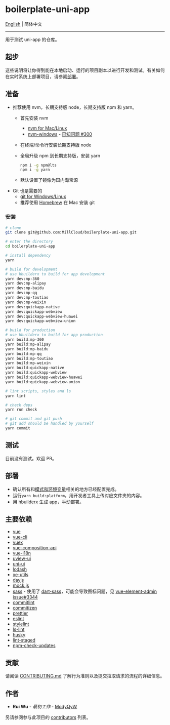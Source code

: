 # boilerplate-uni-app

[English](./README.md) | 简体中文

---

用于测试 uni-app 的仓库。

## 起步

这些说明将让你得到能在本地启动、运行的项目副本以进行开发和测试。有关如何在实时系统上部署项目，请参阅[部署](#部署)。

## 准备

- 推荐使用 nvm，长期支持版 node，长期支持版 npm 和 yarn。
  - 首先安装 nvm
    - [nvm for Mac/Linux](https://github.com/nvm-sh/nvm#readme)
    - [nvm-windows](https://github.com/coreybutler/nvm-windows#readme) - [已知问题 #300](https://github.com/coreybutler/nvm-windows/issues/300)
  - 在终端/命令行安装长期支持版 node
  - 全局升级 npm 到长期支持版，安装 yarn

    ```sh
    npm i -g npm@lts
    npm i -g yarn
    ```

  - 默认设置了镜像为国内淘宝源
- Git 也是需要的
  - [git for Windows/Linux](https://git-scm.com/downloads)
  - 推荐使用 [Homebrew](https://brew.sh/) 在 Mac 安装 git

### 安装

```sh
# clone
git clone git@github.com:MillCloud/boilerplate-uni-app.git

# enter the directory
cd boilerplate-uni-app

# install dependency
yarn

# build for development
# use hbuilderx to build for app development
yarn dev:mp-360
yarn dev:mp-alipay
yarn dev:mp-baidu
yarn dev:mp-qq
yarn dev:mp-toutiao
yarn dev:mp-weixin
yarn dev:quickapp-native
yarn dev:quickapp-webview
yarn dev:quickapp-webview-huawei
yarn dev:quickapp-webview-union

# build for production
# use hbuilderx to build for app production
yarn build:mp-360
yarn build:mp-alipay
yarn build:mp-baidu
yarn build:mp-qq
yarn build:mp-toutiao
yarn build:mp-weixin
yarn build:quickapp-native
yarn build:quickapp-webview
yarn build:quickapp-webview-huawei
yarn build:quickapp-webview-union

# lint scripts, styles and ls
yarn lint

# check deps
yarn run check

# git commit and git push
# git add should be handled by yourself
yarn commit
```

## 测试

目前没有测试。欢迎 PR。

## 部署

- 确认所有和[模式和环境变量](https://cli.vuejs.org/zh/guide/mode-and-env.html)相关的地方已经配置完成。
- 运行`yarn build:platform`，用开发者工具上传对应文件夹的内容。
- 用 hbuilderx 生成 app，手动部署。

## 主要依赖

- [vue](https://vuejs.org)
- [vue-cli](https://cli.vuejs.org/)
- [vuex](https://vuex.vuejs.org/)
- [vue-composition-api](https://composition-api.vuejs.org/)
- [vue-i18n](https://kazupon.github.io/vue-i18n/)
- [uview-ui](https://www.uviewui.com/)
- [uni-ui](https://uniapp.dcloud.io/component/README?id=uniui)
- [lodash](https://lodash.com/)
- [xe-utils](https://github.com/x-extends/xe-utils#readme)
- [dayjs](https://day.js.org)
- [mock.js](http://mockjs.com/)
- [sass](https://sass-lang.com/) - 使用了 [dart-sass](https://sass-lang.com/dart-sass)，可能会导致图标问题，见 [vue-element-admin issue#3344](https://github.com/PanJiaChen/vue-element-admin/issues/3344)
- [commitlint](https://commitlint.js.org/)
- [commitizen](http://commitizen.github.io/cz-cli/)
- [prettier](https://prettier.io/)
- [eslint](https://eslint.org/)
- [stylelint](https://stylelint.io/)
- [ls-lint](https://ls-lint.org/)
- [husky](https://github.com/typicode/husky#readme)
- [lint-staged](https://github.com/okonet/lint-staged#readme)
- [npm-check-updates](https://github.com/raineorshine/npm-check-updates#readme)

## 贡献

请阅读 [CONTRIBUTING.md](./CONTRIBUTING.md) 了解行为准则以及提交拉取请求的流程的详细信息。

## 作者

- **Rui Wu** - *最初工作* - [ModyQyW](https://github.com/ModyQyW)

另请参阅参与此项目的 [contributors](https://github.com/ModyQyW/boilerplate-uni-app/contributors) 列表。
